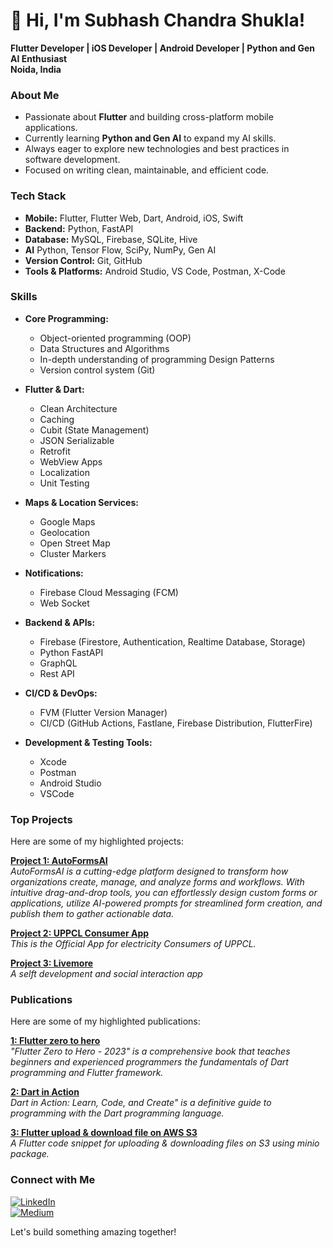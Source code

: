 # 👋 Hi, I'm Subhash Chandra Shukla!

 **Flutter Developer | iOS Developer | Android Developer | Python and Gen AI Enthusiast**  
 **Noida, India**  

### About Me
- Passionate about **Flutter** and building cross-platform mobile applications.  
- Currently learning **Python and Gen AI** to expand my AI skills.  
- Always eager to explore new technologies and best practices in software development.  
- Focused on writing clean, maintainable, and efficient code.  

### Tech Stack
- **Mobile:** Flutter, Flutter Web, Dart, Android, iOS, Swift  
- **Backend:** Python, FastAPI  
- **Database:** MySQL, Firebase, SQLite, Hive
- **AI** Python, Tensor Flow, SciPy, NumPy, Gen AI
- **Version Control:** Git, GitHub  
- **Tools & Platforms:** Android Studio, VS Code, Postman, X-Code


### Skills
- **Core Programming:**  
  - Object-oriented programming (OOP)  
  - Data Structures and Algorithms  
  - In-depth understanding of programming Design Patterns  
  - Version control system (Git)  

- **Flutter & Dart:**  
  - Clean Architecture  
  - Caching  
  - Cubit (State Management)  
  - JSON Serializable  
  - Retrofit  
  - WebView Apps  
  - Localization  
  - Unit Testing  

- **Maps & Location Services:**  
  - Google Maps  
  - Geolocation  
  - Open Street Map  
  - Cluster Markers  

- **Notifications:**  
  - Firebase Cloud Messaging (FCM)  
  - Web Socket  

- **Backend & APIs:**  
  - Firebase (Firestore, Authentication, Realtime Database, Storage)
  - Python FastAPI
  - GraphQL
  - Rest API

- **CI/CD & DevOps:**  
  - FVM (Flutter Version Manager)  
  - CI/CD (GitHub Actions, Fastlane, Firebase Distribution, FlutterFire)  

- **Development & Testing Tools:**  
  - Xcode  
  - Postman
  - Android Studio
  - VSCode


### Top Projects  
Here are some of my highlighted projects:  

**[Project 1: AutoFormsAI](https://autoformsai.com/)**  
*AutoFormsAI is a cutting-edge platform designed to transform how organizations create, manage, and analyze forms and workflows. With intuitive drag-and-drop tools, you can effortlessly design custom forms or applications, utilize AI-powered prompts for streamlined form creation, and publish them to gather actionable data.*  

**[Project 2: UPPCL Consumer App](https://play.google.com/store/apps/details?id=com.pspl.consumer&pcampaignid=web_share)**  
*This is the Official App for electricity Consumers of UPPCL.*  

**[Project 3: Livemore](https://play.google.com/store/apps/details?id=com.ikeegai.app&hl=en_IN)**  
*A selft development and social interaction app*  


### Publications   
Here are some of my highlighted publications:  

**[1: Flutter zero to hero](https://amzn.in/d/fUj2Ulv)**  
*"Flutter Zero to Hero - 2023" is a comprehensive book that teaches beginners and experienced programmers the fundamentals of Dart programming and Flutter framework.*  

**[2: Dart in Action](https://amzn.in/d/fKWKtOa)**  
*Dart in Action: Learn, Code, and Create" is a definitive guide to programming with the Dart programming language.*  

**[3: Flutter upload & download file on AWS S3](https://play.google.com/store/apps/details?id=com.ikeegai.app&hl=en_IN)**  
*A Flutter code snippet for uploading & downloading files on S3 using minio package.*  


### Connect with Me
[![LinkedIn](https://img.shields.io/badge/LinkedIn-blue?style=for-the-badge&logo=linkedin)](https://medium.com/@subhashchandrashukla/)  
[![Medium](https://img.shields.io/badge/GitHub-black?style=for-the-badge&logo=github)](https://www.linkedin.com/in/subhashcs/)  

Let's build something amazing together!  
